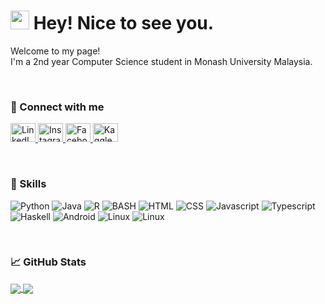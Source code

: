 <h1><img src="https://emojis.slackmojis.com/emojis/images/1531849430/4246/blob-sunglasses.gif?1531849430" width="30"/> Hey! Nice to see you.</h1>
Welcome to my page! <br>I'm a 2nd year Computer Science student in Monash University Malaysia.

<br><h3>🔗<b> Connect with me</b></h3>
<div id="socials">
  <a href="https://www.linkedin.com/in/yee-vern-chang-b912b9224/">
    <img src="https://raw.githubusercontent.com/rahuldkjain/github-profile-readme-generator/master/src/images/icons/Social/linked-in-alt.svg" alt="LinkedIn" height="30" width="40"/>
  </a>
    
  <a href="https://www.instagram.com/yeevern_/">
    <img src="https://raw.githubusercontent.com/rahuldkjain/github-profile-readme-generator/master/src/images/icons/Social/instagram.svg" alt="Instagram" height="30" width="40"/>
  </a>
    
  <a href="https://www.facebook.com/yeevern0428">
    <img src="https://raw.githubusercontent.com/rahuldkjain/github-profile-readme-generator/master/src/images/icons/Social/facebook.svg" alt="Facebook" height="30" width="40"/>
  </a>
    
  <a href="https://www.kaggle.com/kimochi">
    <img src="https://raw.githubusercontent.com/rahuldkjain/github-profile-readme-generator/master/src/images/icons/Social/kaggle.svg" alt="Kaggle" height="30" width="40" /></a>
  </a>
</div>

<br><h3>📌<b> Skills</b></h3>
<div id="skills">
  <img src="https://img.shields.io/badge/Python-3776AB?style=for-the-badge&logo=python&logoColor=white" alt="Python">
  <img src="https://img.shields.io/badge/Java-193440?style=for-the-badge&logo=java&logoColor=white" alt="Java">
  <img src="https://img.shields.io/badge/R-276DC3?style=for-the-badge&logo=r&logoColor=white" alt="R">
  <img src="https://img.shields.io/badge/BASH-black?style=for-the-badge&logo=gnu-bash&logoColor=white" alt="BASH">
  <img src="https://img.shields.io/badge/HTML5-E34F26?style=for-the-badge&logo=html5&logoColor=white" alt="HTML">
  <img src="https://img.shields.io/badge/CSS3-1572B6?style=for-the-badge&logo=css3&logoColor=white" alt="CSS">
  <img src="https://img.shields.io/badge/JavaScript-323330?style=for-the-badge&logo=javascript&logoColor=F7DF1E" alt="Javascript">
  <img src="https://img.shields.io/badge/Typescript-3178C6?style=for-the-badge&logo=typescript&logoColor=white" alt="Typescript">
  <img src="https://img.shields.io/badge/Haskell-5D4F85?style=for-the-badge&logo=haskell&logoColor=white" alt="Haskell">
  <img src="https://img.shields.io/badge/Android-3DDC84?style=for-the-badge&logo=android&logoColor=white" alt="Android">
  <img src="https://img.shields.io/badge/Linux-FCC624?style=for-the-badge&logo=linux&logoColor=black" alt="Linux">
  <img src="https://img.shields.io/badge/Git-F05032?style=for-the-badge&logo=git&logoColor=white" alt="Linux">
</div>
    
    
<br><h3>📈<b> GitHub Stats</b></h3>
<a href="https://github.com/yeevern/yeevern">
  <img align="center" src="https://github-readme-stats.vercel.app/api?username=yeevern&count_private=true&show_icons=true&theme=omni" />
</a>
<a href="https://github.com/anuraghazra/github-readme-stats">
  <img align="center" src="https://github-readme-stats.vercel.app/api/top-langs/?username=yeevern&theme=omni"/>
</a>

<!--- https://simpleicons.org/ icon colour theme --->



  
  
